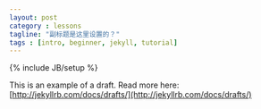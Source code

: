 ```yaml
---
layout: post
category : lessons
tagline: "副标题是这里设置的？"
tags : [intro, beginner, jekyll, tutorial]
---
```

{% include JB/setup %}


This is an example of a draft. Read more here: [http://jekyllrb.com/docs/drafts/](http://jekyllrb.com/docs/drafts/)
